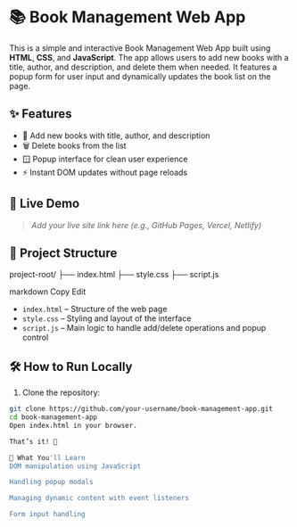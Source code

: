 # 📚 Book Management Web App

This is a simple and interactive Book Management Web App built using **HTML**, **CSS**, and **JavaScript**. The app allows users to add new books with a title, author, and description, and delete them when needed. It features a popup form for user input and dynamically updates the book list on the page.

## ✨ Features

- 📖 Add new books with title, author, and description
- 🗑️ Delete books from the list
- 🪟 Popup interface for clean user experience
- ⚡ Instant DOM updates without page reloads

## 🚀 Live Demo

> _Add your live site link here (e.g., GitHub Pages, Vercel, Netlify)_

## 📁 Project Structure

project-root/
├── index.html
├── style.css
├── script.js

markdown
Copy
Edit

- `index.html` – Structure of the web page  
- `style.css` – Styling and layout of the interface  
- `script.js` – Main logic to handle add/delete operations and popup control

## 🛠️ How to Run Locally

1. Clone the repository:

```bash
git clone https://github.com/your-username/book-management-app.git
cd book-management-app
Open index.html in your browser.

That’s it! 🎉

🧠 What You'll Learn
DOM manipulation using JavaScript

Handling popup modals

Managing dynamic content with event listeners

Form input handling
